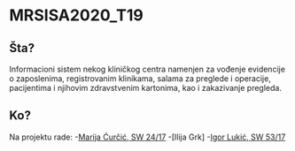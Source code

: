 # MRSISA2020_T19

## Šta?
Informacioni sistem nekog kliničkog centra namenjen za vođenje evidencije
o zaposlenima, registrovanim klinikama, salama za preglede i operacije,
pacijentima i njihovim zdravstvenim kartonima, kao i zakazivanje pregleda.

## Ko?
Na projektu rade:
-[Marija Ćurčić, SW 24/17](https://github.com/marijacurcic7)
-[Ilija Grk]
-[Igor Lukić, SW 53/17](https://github.com/cigor99)

